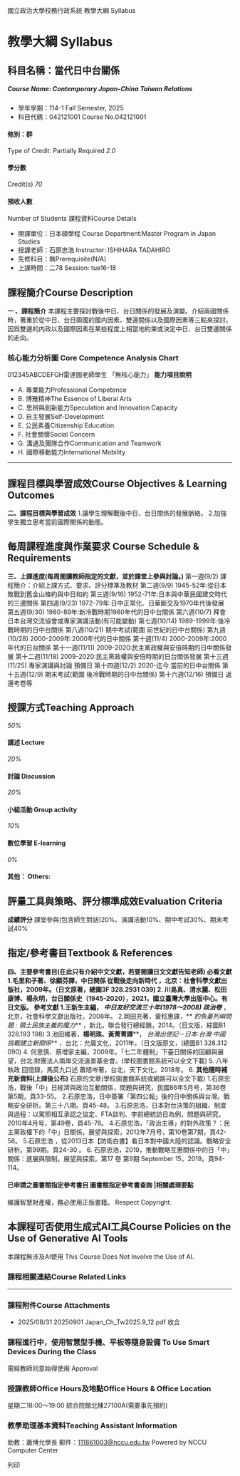 國立政治大學校務行政系統 教學大綱 Syllabus
# 教學大綱 Syllabus
##  科目名稱：當代日中台關係
#####  Course Name: Contemporary Japan-China Taiwan Relations
  * 學年學期：114-1 Fall Semester, 2025 
  * 科目代碼：042121001 Course No.042121001


#### 修別：群
Type of Credit: Partially Required 
_2.0_
#### 學分數
Credit(s)
_70_
#### 預收人數
Number of Students
課程資料Course Details
  * 開課單位：日本碩學程 Course Department:Master Program in Japan Studies 
  * 授課老師：石原忠浩 Instructor: ISHIHARA TADAHIRO 
  * 先修科目：無Prerequisite(N/A)
  * 上課時間：二78 Session: tue16-18


##  課程簡介Course Description
**一 、課程簡介**
本課程主要探討戰後中日、台日關係的發展及演變。介紹兩國關係時，著重於從中日、台日兩國的國内因素、雙邊關係以及國際因素等三點來探討。因爲雙邊的内政以及國際因素在某些程度上相當地約束或決定中日、台日雙邊關係的走向。
###  核心能力分析圖 Core Competence Analysis Chart
012345ABCDEFGH雷達圖老師學生
「無核心能力」 
**能力項目說明**
  * A. 專業能力Professional Competence
  * B. 博雅精神The Essence of Liberal Arts
  * C. 思辨與創新能力Speculation and Innovation Capacity
  * D. 自主發展Self-Development
  * E. 公民素養Citizenship Education
  * F. 社會關懷Social Concern
  * G. 溝通及團隊合作Communication and Teamwork
  * H. 國際移動能力International Mobility


* * *
##  課程目標與學習成效Course Objectives & Learning Outcomes 
**二、課程目標與學習成效**
1.讓學生理解戰後中日、台日關係的發展脈絡。
2.加強學生獨立思考當前國際關係的動態。
##  每周課程進度與作業要求 Course Schedule & Requirements
**三、上課進度(每周閱讀教師指定的文獻，並於課堂上參與討論。)**
第一週(9/2) 課程簡介：介紹上課方式、要求、評分標準及教材
第二週(9/9) 1945-52年:從日本敗戰到舊金山條約與中日和約 
第三週(9/16) 1952-71年:日本與中華民國建交時代的三邊關係
第四週(9/23) 1972-79年:日中正常化、日華斷交及1970年代後發展
第五週(9/30) 1980-89年:新冷戰時期1980年代的日中台關係
第六週(10/7) 拜會日本台灣交流協會或專家演講活動(有可能變動)
第七週(10/14) 1989-1999年:後冷戰時期的日中台關係
第八週(10/21) 期中考試(範圍 前世紀的日中台關係)
第九週(10/28) 2000-2009年:2000年代的日中關係 
第十週(11/4) 2000-2009年:2000年代的日台關係
第十一週(11/11) 2009-2020:民主黨政權與安倍時期的日中關係發展
第十二週(11/18) 2009-2020:民主黨政權與安倍時期的日台關係發展
第十三週(11/25) 專家演講與討論 預備日
第十四週(12/2) 2020-迄今:當前的日中台關係
第十五週(12/9) 期末考試(範圍 後冷戰時期的日中台關係)
第十六週(12/16) 預備日 返還考卷等
##  授課方式Teaching Approach
_50%_
####  講述 Lecture
_20%_
####  討論 Discussion
_20%_
####  小組活動 Group activity
_10%_
####  數位學習 E-learning
_0%_
####  其他： Others:
##  評量工具與策略、評分標準成效Evaluation Criteria
**成績評分**
課堂參與(包含師生對話)20%、演講活動10%、期中考試30%、期末考試40%
##  指定/參考書目Textbook & References
**四、主要****參考書目****(****在此只有介紹中文文獻，若要閱讀日文文獻告知老師)**
必看文獻
1.毛里和子著、徐顯芬譯，**中日関係 從戰後走向新時代** ，北京：社會科學文獻出版社，2009年。（日文原著，總圖3F 328.2931 039) 
2. 川島真、清水麗、松田康博、楊永明，台日關係史（1945-2020），2021，國立臺灣大學出版中心。有日文版。
參考文獻
1.王新生主編，** _中日友好交流三十年(1978～2008) 政治卷_** ，北京，社會科學文獻出版社，2008年。
2.岡田充著，黃稔惠譯，** _釣魚臺列嶼問題 : 領土民族主義的魔力_** ，新北，聯合發行總經銷，2014。（日文版，綜圖B1 328.193 198) 
3.池田維著，**楊明珠、黃菁菁譯****， _台灣出使記－日本·台灣·中國 挑戰建立新關係_** ，台北：允晨文化，2011年。（日文版原文，(總圖B1 328.312 090) 
4. 何思慎、蔡增家主編，2009年。「七二年體制」下臺日關係的回顧與展望，台北:財團法人兩岸交流遠景基金會。(學校圖書館系統可以全文下載)
5. 八年執政 回憶錄，馬英九口述 蕭旭岑著，台北，天下文化，2018年。
6. **其他隨時補充新資料(上課後公布)**
石原的文章(學校圖書館系統或網路可以全文下載)
1.石原忠浩，戰後「中」日經濟與政治互動關係，問題與研究，民國86年5月号，第36卷第5期，頁33-55。
2.石原忠浩，日中簽署「第四公報」後的日中關係與台灣。戰略安全研析。第三十八期。頁45-48。
3.石原忠浩，日本對台決策的組織、制度與過程：以駕照相互承認之協定、FTA談判、李前總統訪日為例，問題與研究，2010年4月号，第49卷，頁45-78。
4.石原忠浩，「政治主導」的對外政策？：民主黨政權下的「中」日關係，展望與探索，2012年7月号，第10卷第7期，頁42-58。
5.石原忠浩 ，從2013日本【防衛白書】看日本對中國大陸的認識。戰略安全研析。第99期。頁24-30 。
6. 石原忠浩，2019，推動戰略互惠關係中的日「中」關係：進展與限制。展望與探索。第17 卷 第9期 September 15，2019。頁94-114。
####  已申請之圖書館指定參考書目  圖書館指定參考書查詢 |相關處理要點
維護智慧財產權，務必使用正版書籍。 Respect Copyright.
##  本課程可否使用生成式AI工具Course Policies on the Use of Generative AI Tools
本課程無涉及AI使用 This Course Does Not Involve the Use of AI.
###  課程相關連結Course Related Links
* * *
###  課程附件Course Attachments
  * 2025/08/31 20250901 Japan_Ch_Tw2025.9_12.pdf  收合 


###  課程進行中，使用智慧型手機、平板等隨身設備 To Use Smart Devices During the Class
需經教師同意始得使用  Approval
###  授課教師Office Hours及地點Office Hours & Office Location
星期二18:00～19:00 綜合院館北棟27100A(需要事先預約)
###  教學助理基本資料Teaching Assistant Information
助教：蕭博允學長 
郵件：111861003@nccu.edu.tw
Powered by NCCU Computer Center
  
列印
